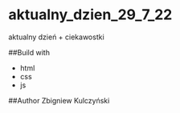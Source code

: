 # aktualny_dzien_29_7_22
aktualny dzień + ciekawostki

##Build with
- html
- css
- js

##Author
Zbigniew Kulczyński
